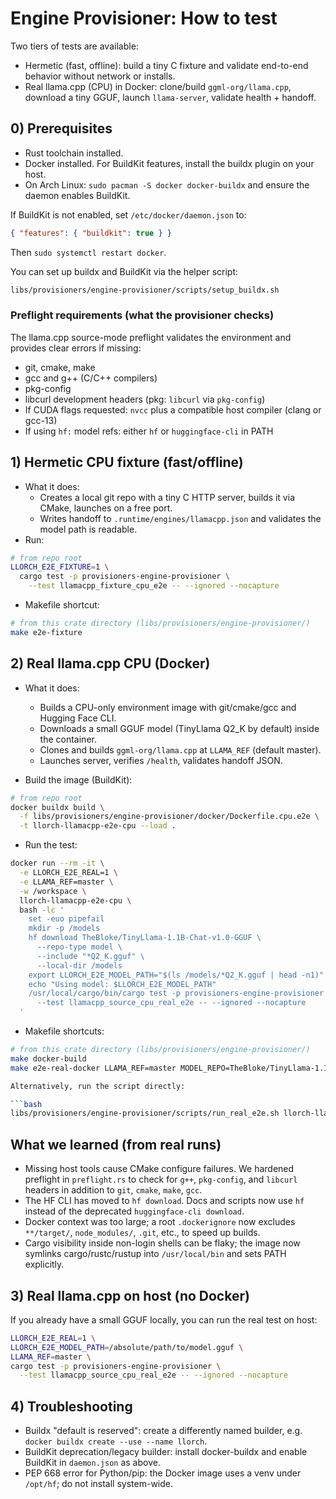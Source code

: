 # Engine Provisioner: How to test

Two tiers of tests are available:

- Hermetic (fast, offline): build a tiny C fixture and validate end-to-end behavior without network or installs.
- Real llama.cpp (CPU) in Docker: clone/build `ggml-org/llama.cpp`, download a tiny GGUF, launch `llama-server`, validate health + handoff.

## 0) Prerequisites

- Rust toolchain installed.
- Docker installed. For BuildKit features, install the buildx plugin on your host.
- On Arch Linux: `sudo pacman -S docker docker-buildx` and ensure the daemon enables BuildKit.

If BuildKit is not enabled, set `/etc/docker/daemon.json` to:

```json
{ "features": { "buildkit": true } }
```

Then `sudo systemctl restart docker`.

You can set up buildx and BuildKit via the helper script:

```bash
libs/provisioners/engine-provisioner/scripts/setup_buildx.sh
```

### Preflight requirements (what the provisioner checks)

The llama.cpp source-mode preflight validates the environment and provides clear errors if missing:

- git, cmake, make
- gcc and g++ (C/C++ compilers)
- pkg-config
- libcurl development headers (pkg: `libcurl` via `pkg-config`)
- If CUDA flags requested: `nvcc` plus a compatible host compiler (clang or gcc-13)
- If using `hf:` model refs: either `hf` or `huggingface-cli` in PATH

## 1) Hermetic CPU fixture (fast/offline)

- What it does:
  - Creates a local git repo with a tiny C HTTP server, builds it via CMake, launches on a free port.
  - Writes handoff to `.runtime/engines/llamacpp.json` and validates the model path is readable.
- Run:

```bash
# from repo root
LLORCH_E2E_FIXTURE=1 \
  cargo test -p provisioners-engine-provisioner \
    --test llamacpp_fixture_cpu_e2e -- --ignored --nocapture
```

- Makefile shortcut:

```bash
# from this crate directory (libs/provisioners/engine-provisioner/)
make e2e-fixture
```

## 2) Real llama.cpp CPU (Docker)

- What it does:
  - Builds a CPU-only environment image with git/cmake/gcc and Hugging Face CLI.
  - Downloads a small GGUF model (TinyLlama Q2_K by default) inside the container.
  - Clones and builds `ggml-org/llama.cpp` at `LLAMA_REF` (default master).
  - Launches server, verifies `/health`, validates handoff JSON.

- Build the image (BuildKit):

```bash
# from repo root
docker buildx build \
  -f libs/provisioners/engine-provisioner/docker/Dockerfile.cpu.e2e \
  -t llorch-llamacpp-e2e-cpu --load .
```

- Run the test:

```bash
docker run --rm -it \
  -e LLORCH_E2E_REAL=1 \
  -e LLAMA_REF=master \
  -w /workspace \
  llorch-llamacpp-e2e-cpu \
  bash -lc '
    set -euo pipefail
    mkdir -p /models
    hf download TheBloke/TinyLlama-1.1B-Chat-v1.0-GGUF \
      --repo-type model \
      --include "*Q2_K.gguf" \
      --local-dir /models
    export LLORCH_E2E_MODEL_PATH="$(ls /models/*Q2_K.gguf | head -n1)"
    echo "Using model: $LLORCH_E2E_MODEL_PATH"
    /usr/local/cargo/bin/cargo test -p provisioners-engine-provisioner \
      --test llamacpp_source_cpu_real_e2e -- --ignored --nocapture
  '
```

- Makefile shortcuts:

```bash
# from this crate directory (libs/provisioners/engine-provisioner/)
make docker-build
make e2e-real-docker LLAMA_REF=master MODEL_REPO=TheBloke/TinyLlama-1.1B-Chat-v1.0-GGUF MODEL_PATTERN='*Q2_K.gguf'

Alternatively, run the script directly:

```bash
libs/provisioners/engine-provisioner/scripts/run_real_e2e.sh llorch-llamacpp-e2e-cpu
```

## What we learned (from real runs)

- Missing host tools cause CMake configure failures. We hardened preflight in `preflight.rs` to check for `g++`, `pkg-config`, and `libcurl` headers in addition to `git`, `cmake`, `make`, `gcc`.
- The HF CLI has moved to `hf download`. Docs and scripts now use `hf` instead of the deprecated `huggingface-cli download`.
- Docker context was too large; a root `.dockerignore` now excludes `**/target/`, `node_modules/`, `.git`, etc., to speed up builds.
- Cargo visibility inside non-login shells can be flaky; the image now symlinks cargo/rustc/rustup into `/usr/local/bin` and sets PATH explicitly.

## 3) Real llama.cpp on host (no Docker)

If you already have a small GGUF locally, you can run the real test on host:

```bash
LLORCH_E2E_REAL=1 \
LLORCH_E2E_MODEL_PATH=/absolute/path/to/model.gguf \
LLAMA_REF=master \
cargo test -p provisioners-engine-provisioner \
  --test llamacpp_source_cpu_real_e2e -- --ignored --nocapture
```

## 4) Troubleshooting

- Buildx "default is reserved": create a differently named builder, e.g. `docker buildx create --use --name llorch`.
- BuildKit deprecation/legacy builder: install docker-buildx and enable BuildKit in `daemon.json` as above.
- PEP 668 error for Python/pip: the Docker image uses a venv under `/opt/hf`; do not install system-wide.
